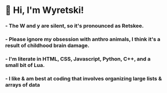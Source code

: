# 🐾 Hi, I'm Wyretski!
### - The W and y are silent, so it's pronounced as Retskee.
### - Please ignore my obsession with anthro animals, I think it's a result of childhood brain damage.
### - I'm literate in HTML, CSS, Javascript, Python, C++, and a small bit of Lua.
### - I like & am best at coding that involves organizing large lists & arrays of data

